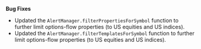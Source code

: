 **Bug Fixes**

* Updated the `AlertManager.filterPropertiesForSymbol` function to further limit options-flow properties (to US equities and US indices).
* Updated the `AlertManager.filterTemplatesForSymbol` function to further limit options-flow properties (to US equities and US indices).
